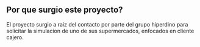 
## Por que surgio este proyecto?

El proyecto surgio a raiz del contacto por parte del grupo hiperdino para solicitar la simulacion de uno de sus supermercados, enfocados en cliente cajero.